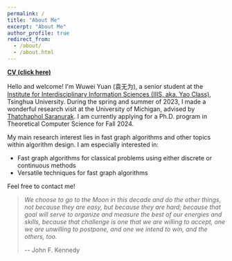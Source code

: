 ```yaml
---
permalink: /
title: "About Me"
excerpt: "About Me"
author_profile: true
redirect_from: 
  - /about/
  - /about.html
---
```



<!-- Google tag (gtag.js) -->
<script async src="https://www.googletagmanager.com/gtag/js?id=G-ZVTH79Y5H0"></script>
<script>
  window.dataLayer = window.dataLayer || [];
  function gtag(){dataLayer.push(arguments);}
  gtag('js', new Date());

  gtag('config', 'G-ZVTH79Y5H0');
</script>

**[CV (click here)](/files/CV.pdf)**

Hello and welcome! I'm Wuwei Yuan (袁无为), a senior student at the [Institute for Interdisciplinary Information Sciences (IIIS, aka. Yao Class)](https://iiis.tsinghua.edu.cn/en/), Tsinghua University. During the spring and summer of 2023, I made a wonderful research visit at the University of Michigan, advised by [Thatchaphol Saranurak](https://sites.google.com/site/thsaranurak/?pli=1). I am currently applying for a Ph.D. program in Theoretical Computer Science for Fall 2024.

My main research interest lies in fast graph algorithms and other topics within algorithm design. I am especially interested in:
- Fast graph algorithms for classical problems using either discrete or continuous methods
- Versatile techniques for fast graph algorithms


Feel free to contact me!


> *We choose to go to the Moon in this decade and do the other things, not because they are easy, but because they are hard; because that goal will serve to organize and measure the best of our energies and skills, because that challenge is one that we are willing to accept, one we are unwilling to postpone, and one we intend to win, and the others, too.*
> 
> -- John F. Kennedy

<script type="text/javascript" id="clustrmaps" src="//clustrmaps.com/map_v2.js?d=JVtBKfgVFvggHIuMnP1Gv3Un3BtkiguY-dm7mDeMzvE&cl=ffffff&w=a"></script>
